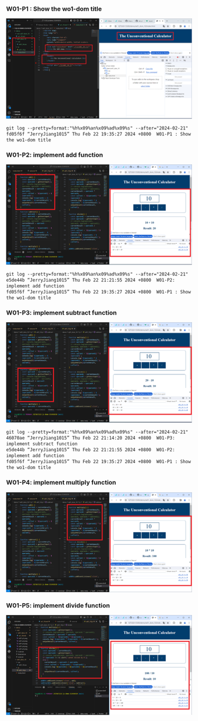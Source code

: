 ### W01-P1 : Show the wo1-dom title

![](w01-p1.png)

```
git log --pretty=format:"%h%x09%an%x09%ad%x09%s" --after="2024-02-21"
fd05f6f “JerryJiang1015” Thu Feb 22 19:35:27 2024 +0800  W01-P1 : Show the wo1-dom title
```

### W01-P2: implement add function

![](w01-p2.png)

```
git log --pretty=format:"%h%x09%an%x09%ad%x09%s" --after="2024-02-21"
e5de44b “JerryJiang1015” Thu Feb 22 21:21:55 2024 +0800  W01-P2: implement add function
fd05f6f “JerryJiang1015” Thu Feb 22 19:35:27 2024 +0800  W01-P1 : Show the wo1-dom title
```

### W01-P3: implement subtract function

![](w01-p3.png)

```
git log --pretty=format:"%h%x09%an%x09%ad%x09%s" --after="2024-02-21"
46070ae “JerryJiang1015” Thu Feb 22 21:14:20 2024 +0800  W01-P3: implement subtract function
e5de44b “JerryJiang1015” Thu Feb 22 21:21:55 2024 +0800  W01-P2: implement add function
fd05f6f “JerryJiang1015” Thu Feb 22 19:35:27 2024 +0800  W01-P1 : Show the wo1-dom title
```

### W01-P4: implement multiply function

![](w01-p4.png)

### W01-P5: implement divide function

![](w01-p5.png)
